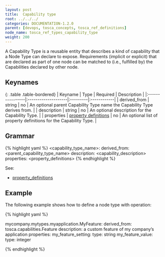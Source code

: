 ```yaml
---
layout: post
title:  Capability type
root: ../../../
categories: DOCUMENTATION-1.2.0
parent: [devops, tosca_concepts, tosca_ref_definitions]
node_name: tosca_ref_types_capability_type
weight: 200
---
```


A Capability Type is a reusable entity that describes a kind of capability that a Node Type can declare to expose.  Requirements (implicit or explicit) that are declared as part of one node can be matched to (i.e., fulfilled by) the Capabilities declared by other node.

## Keynames

{: .table .table-bordered}
| Keyname         | Type                | Required | Description |
|:----------------|:--------------------|:---------|:------------|
| derived_from | string | no | An optional parent Capability Type name the Capability Type derives from. |
| description | string | no | An optional description for the Capability Type. |
| properties | [property definitions](#/documentation/1.1.0/devops_guide/tosca_grammar/property_definition.html) | no | An optional list of property definitions for the Capability Type. |

## Grammar

{% highlight yaml %}
<capability_type_name>:
  derived_from: <parent_capability_type_name>
  description: <capability_description>
  properties:
    <property_definitions>
{% endhighlight %}

See:

- [property_definitions](#/documentation/1.1.0/devops_guide/tosca_grammar/property_definition.html)

## Example

The following example shows how to define a node type with operation:

{% highlight yaml %}

mycompany.mytypes.myapplication.MyFeature:
  derived_from: tosca.capabilities.Feature
  description: a custom feature of my company’s application
  properties:
    my_feature_setting:
      type: string
    my_feature_value:
      type: integer

{% endhighlight %}
